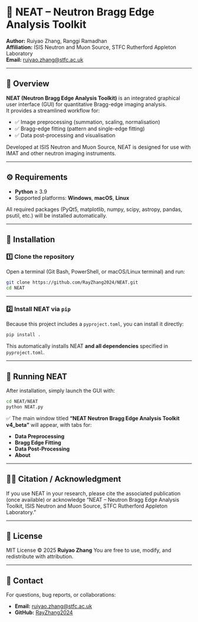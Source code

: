
# 🧠 NEAT – Neutron Bragg Edge Analysis Toolkit

**Author:** Ruiyao Zhang, Ranggi Ramadhan  
**Affiliation:** ISIS Neutron and Muon Source, STFC Rutherford Appleton Laboratory  
**Email:** ruiyao.zhang@stfc.ac.uk  

---

## 📘 Overview

**NEAT (Neutron Bragg Edge Analysis Toolkit)** is an integrated graphical user interface (GUI) for quantitative Bragg-edge imaging analysis.  
It provides a streamlined workflow for:
- ✅ Image preprocessing (summation, scaling, normalisation)  
- ✅ Bragg-edge fitting (pattern and single-edge fitting)  
- ✅ Data post-processing and visualisation  

Developed at ISIS Neutron and Muon Source, NEAT is designed for use with IMAT and other neutron imaging instruments.

---

## ⚙️ Requirements

- **Python** ≥ 3.9  
- Supported platforms: **Windows**, **macOS**, **Linux**

All required packages (PyQt5, matplotlib, numpy, scipy, astropy, pandas, psutil, etc.) will be installed automatically.

---

## 🚀 Installation

### 1️⃣ Clone the repository
Open a terminal (Git Bash, PowerShell, or macOS/Linux terminal) and run:
```bash
git clone https://github.com/RayZhang2024/NEAT.git
cd NEAT
````

---

### 2️⃣ Install NEAT via `pip`

Because this project includes a `pyproject.toml`, you can install it directly:

```bash
pip install .
```

This automatically installs NEAT **and all dependencies** specified in `pyproject.toml`.


---

## 🧠 Running NEAT

After installation, simply launch the GUI with:

```bash
cd NEAT/NEAT
python NEAT.py
```

✅ The main window titled
**“NEAT Neutron Bragg Edge Analysis Toolkit v4_beta”**
will appear, with tabs for:

* **Data Preprocessing**
* **Bragg Edge Fitting**
* **Data Post-Processing**
* **About**

---

## 🧑‍💻 Citation / Acknowledgment

If you use NEAT in your research, please cite the associated publication (once available) or acknowledge
“NEAT – Neutron Bragg Edge Analysis Toolkit, ISIS Neutron and Muon Source, STFC Rutherford Appleton Laboratory.”

---

## 📜 License

MIT License © 2025 **Ruiyao Zhang**
You are free to use, modify, and redistribute with attribution.

---

## 📧 Contact

For questions, bug reports, or collaborations:

* **Email:** [ruiyao.zhang@stfc.ac.uk](mailto:ruiyao.zhang@stfc.ac.uk)
* **GitHub:** [RayZhang2024](https://github.com/RayZhang2024)

```
